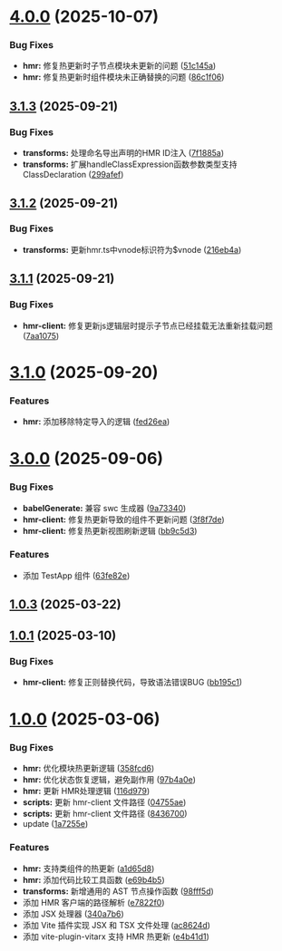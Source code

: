 # [4.0.0](https://gitee.com/vitarx/vite-bundler/compare/v3.1.4...v4.0.0) (2025-10-07)


### Bug Fixes

* **hmr:** 修复热更新时子节点模块未更新的问题 ([51c145a](https://gitee.com/vitarx/vite-bundler/commits/51c145abb158808815d2e52d8ee39aec296667c6))
* **hmr:** 修复热更新时组件模块未正确替换的问题 ([86c1f06](https://gitee.com/vitarx/vite-bundler/commits/86c1f06b4fbcf8d4000a9f97a900c3f7e351c7af))



## [3.1.3](https://gitee.com/vitarx/vite-bundler/compare/v3.1.2...v3.1.3) (2025-09-21)


### Bug Fixes

* **transforms:** 处理命名导出声明的HMR ID注入 ([7f1885a](https://gitee.com/vitarx/vite-bundler/commits/7f1885a4d7f7e192d5cbd677182a11be158b2d02))
* **transforms:** 扩展handleClassExpression函数参数类型支持ClassDeclaration ([299afef](https://gitee.com/vitarx/vite-bundler/commits/299afef9efa40de176d9811b2cd88ce3ba781c6b))



## [3.1.2](https://gitee.com/vitarx/vite-bundler/compare/v3.1.1...v3.1.2) (2025-09-21)


### Bug Fixes

* **transforms:** 更新hmr.ts中vnode标识符为$vnode ([216eb4a](https://gitee.com/vitarx/vite-bundler/commits/216eb4a3344a2aceb5982c2237fcff4e6c6bc43b))



## [3.1.1](https://gitee.com/vitarx/vite-bundler/compare/v3.1.0...v3.1.1) (2025-09-21)


### Bug Fixes

* **hmr-client:** 修复更新js逻辑层时提示子节点已经挂载无法重新挂载问题 ([7aa1075](https://gitee.com/vitarx/vite-bundler/commits/7aa107538a54f9da909d26eae3a6115e97e5e193))



# [3.1.0](https://gitee.com/vitarx/vite-bundler/compare/v3.0.0...v3.1.0) (2025-09-20)


### Features

* **hmr:** 添加移除特定导入的逻辑 ([fed26ea](https://gitee.com/vitarx/vite-bundler/commits/fed26eadb4c8e41acbe61fe58e50091b53a8736d))



# [3.0.0](https://gitee.com/vitarx/vite-bundler/compare/v1.0.3...v3.0.0) (2025-09-06)


### Bug Fixes

* **babelGenerate:** 兼容 swc 生成器 ([9a73340](https://gitee.com/vitarx/vite-bundler/commits/9a733404398de9427e21f9506df0c73cddb4b59d))
* **hmr-client:** 修复热更新导致的组件不更新问题 ([3f8f7de](https://gitee.com/vitarx/vite-bundler/commits/3f8f7de6f2de0077b185fee677240a12bdd41e3f))
* **hmr-client:** 修复热更新视图刷新逻辑 ([bb9c5d3](https://gitee.com/vitarx/vite-bundler/commits/bb9c5d3253eb7b4d237edfb392510d02420bb8ba))


### Features

* 添加 TestApp 组件 ([63fe82e](https://gitee.com/vitarx/vite-bundler/commits/63fe82e765489f60f3b654a61de8125a1cc75614))



## [1.0.3](https://gitee.com/vitarx/vite-bundler/compare/v1.0.1...v1.0.3) (2025-03-22)



## [1.0.1](https://gitee.com/vitarx/vite-bundler/compare/v1.0.0...v1.0.1) (2025-03-10)


### Bug Fixes

* **hmr-client:** 修复正则替换代码，导致语法错误BUG ([bb195c1](https://gitee.com/vitarx/vite-bundler/commits/bb195c16531cdedacaef91d35ec0b844d43e08a3))



# [1.0.0](https://gitee.com/vitarx/vite-bundler/compare/340a7b65dcc0939121d1db4e8cb849e796df78f3...v1.0.0) (2025-03-06)


### Bug Fixes

* **hmr:** 优化模块热更新逻辑 ([358fcd6](https://gitee.com/vitarx/vite-bundler/commits/358fcd6d669225f16156deb6d1860028fc24fa5e))
* **hmr:** 优化状态恢复逻辑，避免副作用 ([97b4a0e](https://gitee.com/vitarx/vite-bundler/commits/97b4a0e94b40a8ce52aaa71065b9a9643fbb3381))
* **hmr:** 更新 HMR处理逻辑 ([116d979](https://gitee.com/vitarx/vite-bundler/commits/116d979b46624400da68bc2cf212248dc156fdff))
* **scripts:** 更新 hmr-client 文件路径 ([04755ae](https://gitee.com/vitarx/vite-bundler/commits/04755ae7b1d0f6a42c8762cffd689d52dd2b8173))
* **scripts:** 更新 hmr-client 文件路径 ([8436700](https://gitee.com/vitarx/vite-bundler/commits/843670071fc4fde406b364ba69ec8bdd841cef00))
* update ([1a7255e](https://gitee.com/vitarx/vite-bundler/commits/1a7255e1f26574513afe4201bda7e2689e7fcff3))


### Features

* **hmr:** 支持类组件的热更新 ([a1d65d8](https://gitee.com/vitarx/vite-bundler/commits/a1d65d8ff7b194a00ad98ace165146b3627229fb))
* **hmr:** 添加代码比较工具函数 ([e69b4b5](https://gitee.com/vitarx/vite-bundler/commits/e69b4b5e72ede5690f674e2b8e32767247909453))
* **transforms:** 新增通用的 AST 节点操作函数 ([98fff5d](https://gitee.com/vitarx/vite-bundler/commits/98fff5d77a7b5ed60f49e841d8cce8771e1f1342))
* 添加 HMR 客户端的路径解析 ([e7822f0](https://gitee.com/vitarx/vite-bundler/commits/e7822f091fdafb6eba6e95d43a14177827c4ddb3))
* 添加 JSX 处理器 ([340a7b6](https://gitee.com/vitarx/vite-bundler/commits/340a7b65dcc0939121d1db4e8cb849e796df78f3))
* 添加 Vite 插件实现 JSX 和 TSX 文件处理 ([ac8624d](https://gitee.com/vitarx/vite-bundler/commits/ac8624d826f67ab71e8ce17a52b47a58e9870527))
* 添加 vite-plugin-vitarx 支持 HMR 热更新 ([e4b41d1](https://gitee.com/vitarx/vite-bundler/commits/e4b41d1d2945512522f77db59583012c6455ae0e))



